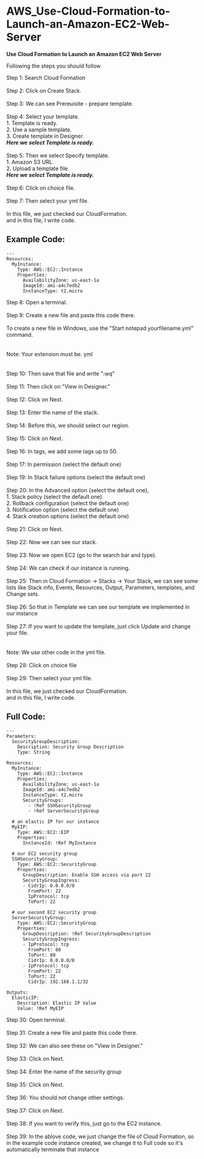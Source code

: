 # AWS_Use-Cloud-Formation-to-Launch-an-Amazon-EC2-Web-Server

**Use Cloud Formation to Launch an Amazon EC2 Web Server**


Following the steps you should follow


Step 1: Search Cloud Formation <br><br>
Step 2: Click on Create Stack.<br><br>
Step 3: We can see Prereuisite - prepare template.<br><br>
Step 4: Select your template.<br>
      1. Template is ready.<br>
      2. Use a sample template.<br>
      3. Create template in Designer.<br>
<i><b>Here we select Template is ready.</b></i><br><br>
Step 5: Then we select Specify template.<br>
      1. Amazon S3 URL.<br>
      2. Upload a template file.<br>
<i><b>Here we select Template is ready.</b></i><br><br>
Step 6: Click on choice file.<br><br>
Step 7: Then select your yml file.<br><br>
In this file, we just checked our CloudFormation.<br>
and in this file, I write code.<br>

## Example Code:

```
---
Resources:
  MyInstance:
    Type: AWS::EC2::Instance
    Properties:
      AvailabilityZone: us-east-1a
      ImageId: ami-a4c7edb2
      InstanceType: t2.micro 
```

Step 8: Open a terminal.<br><br>
Step 9: Create a new file and paste this code there.<br><br>
To create a new file in Windows, use the "Start notepad yourfilename.yml" command.<br><br><br>
Note: Your extension must be. yml<br><br><br>
Step 10: Then save that file and write ":wq"<br><br>
Step 11: Then click on "View in Designer."<br><br>
Step 12: Click on Next. <br><br>
Step 13: Enter the name of the stack.<br><br>
Step 14: Before this, we should select our region. <br><br>
Step 15: Click on Next.<br><br>
Step 16: In tags, we add some tags up to 50.<br><br>
Step 17: In permission (select the default one)<br><br>
Step 19: In Stack failure options (select the default one)<br><br>
Step 20: In the Advanced option (select the default one),<br>
      1. Stack policy (select the default one)<br>
      2. Rollback configuration (select the default one)<br>
      3. Notification option (select the default one)<br>
      4. Stack creation options (select the default one)<br><br>
Step 21: Click on Next.<br><br>
Step 22: Now we can see our stack. <br><br>
Step 23: Now we open EC2 (go to the search bar and type).<br><br>
Step 24: We can check if our instance is running.<br><br>
Step 25: Then in Cloud Formation -> Stacks -> Your Stack, we can see some lists like Stack info, Events, Resources, Output, Parameters, templates, and Change sets.<br><br>
Step 26: So that in Template we can see our template we implemented in our instance<br><br>
Step 27: If you want to update the template, just click Update and change your file. <br><br><br>
Note: We use other code in the yml file. <br><br>
Step 28: Click on choice file<br><br>
Step 29: Then select your yml file. <br><br>
In this file, we just checked our CloudFormation. <br>
and in this file, I write code.<br>

## Full Code:

```
---
Parameters:
  SecurityGroupDescription:
    Description: Security Group Description
    Type: String

Resources:
  MyInstance:
    Type: AWS::EC2::Instance
    Properties:
      AvailabilityZone: us-east-1a
      ImageId: ami-a4c7edb2
      InstanceType: t2.micro
      SecurityGroups:
        - !Ref SSHSecurityGroup
        - !Ref ServerSecurityGroup

  # an elastic IP for our instance
  MyEIP:
    Type: AWS::EC2::EIP
    Properties:
      InstanceId: !Ref MyInstance

  # our EC2 security group
  SSHSecurityGroup:
    Type: AWS::EC2::SecurityGroup
    Properties:
      GroupDescription: Enable SSH access via port 22
      SecurityGroupIngress:
      - CidrIp: 0.0.0.0/0
        FromPort: 22
        IpProtocol: tcp
        ToPort: 22

  # our second EC2 security group
  ServerSecurityGroup:
    Type: AWS::EC2::SecurityGroup
    Properties:
      GroupDescription: !Ref SecurityGroupDescription
      SecurityGroupIngress:
      - IpProtocol: tcp
        FromPort: 80
        ToPort: 80
        CidrIp: 0.0.0.0/0
      - IpProtocol: tcp
        FromPort: 22
        ToPort: 22
        CidrIp: 192.168.1.1/32

Outputs:
  ElasticIP:
    Description: Elastic IP Value
    Value: !Ref MyEIP
```

Step 30: Open terminal. <br><br>
Step 31: Create a new file and paste this code there.<br><br>
Step 32: We can also see these on "View in Designer."<br><br>
Step 33: Click on Next.<br><br>
Step 34: Enter the name of the security group<br><br>
Step 35: Click on Next.<br><br>
Step 36: You should not change other settings. <br><br>
Step 37: Click on Next.<br><br>
Step 38: If you want to verify this, just go to the EC2 instance.<br><br>
Step 39: In the ablove code, we just change the file of Cloud Formation, so in the example code instance created, we change it to Full code so it's automatically terminate that instance<br>
